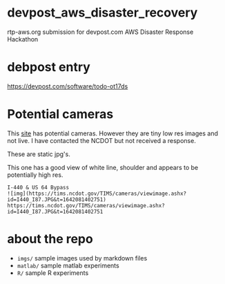 # devpost_aws_disaster_recovery
rtp-aws.org submission for devpost.com AWS Disaster Response Hackathon

# debpost entry
https://devpost.com/software/todo-ot17ds

# Potential cameras
This [site](https://drivenc.gov/#adverse-weather)  has potential cameras.  However they are tiny low res images and not live.  I have contacted the NCDOT but not received a response.

These are static jpg's.  

This one has a good view of white line, shoulder and appears to be potentially high res.
```
I-440 & US 64 Bypass
![img](https://tims.ncdot.gov/TIMS/cameras/viewimage.ashx?id=I440_I87.JPG&t=1642081402751)
https://tims.ncdot.gov/TIMS/cameras/viewimage.ashx?id=I440_I87.JPG&t=1642081402751
```




# about the repo
* `imgs/`  sample images used by markdown files
* `matlab/`  sample matlab experiments
* `R/`  sample R experiments


